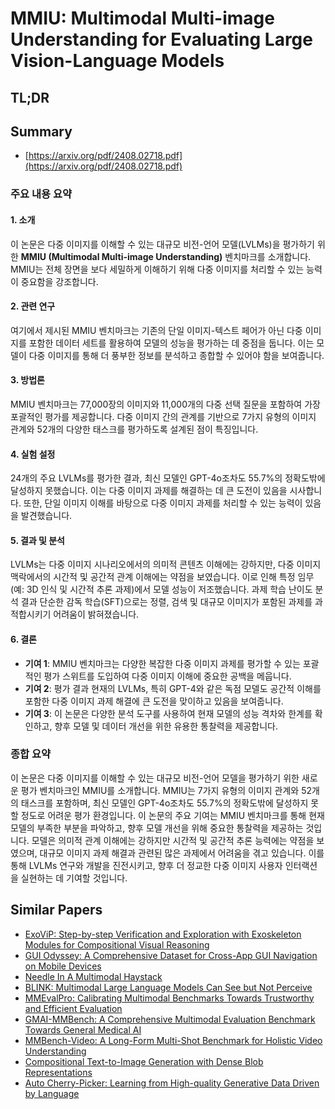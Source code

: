 # MMIU: Multimodal Multi-image Understanding for Evaluating Large Vision-Language Models
## TL;DR
## Summary
- [https://arxiv.org/pdf/2408.02718.pdf](https://arxiv.org/pdf/2408.02718.pdf)

### 주요 내용 요약

#### 1. 소개
이 논문은 다중 이미지를 이해할 수 있는 대규모 비전-언어 모델(LVLMs)을 평가하기 위한 **MMIU (Multimodal Multi-image Understanding)** 벤치마크를 소개합니다. MMIU는 전체 장면을 보다 세밀하게 이해하기 위해 다중 이미지를 처리할 수 있는 능력이 중요함을 강조합니다.

#### 2. 관련 연구
여기에서 제시된 MMIU 벤치마크는 기존의 단일 이미지-텍스트 페어가 아닌 다중 이미지를 포함한 데이터 세트를 활용하여 모델의 성능을 평가하는 데 중점을 둡니다. 이는 모델이 다중 이미지를 통해 더 풍부한 정보를 분석하고 종합할 수 있어야 함을 보여줍니다.

#### 3. 방법론
MMIU 벤치마크는 77,000장의 이미지와 11,000개의 다중 선택 질문을 포함하여 가장 포괄적인 평가를 제공합니다. 다중 이미지 간의 관계를 기반으로 7가지 유형의 이미지 관계와 52개의 다양한 태스크를 평가하도록 설계된 점이 특징입니다.

#### 4. 실험 설정
24개의 주요 LVLMs를 평가한 결과, 최신 모델인 GPT-4o조차도 55.7%의 정확도밖에 달성하지 못했습니다. 이는 다중 이미지 과제를 해결하는 데 큰 도전이 있음을 시사합니다. 또한, 단일 이미지 이해를 바탕으로 다중 이미지 과제를 처리할 수 있는 능력이 있음을 발견했습니다.

#### 5. 결과 및 분석
LVLMs는 다중 이미지 시나리오에서의 의미적 콘텐츠 이해에는 강하지만, 다중 이미지 맥락에서의 시간적 및 공간적 관계 이해에는 약점을 보였습니다. 이로 인해 특정 임무(예: 3D 인식 및 시간적 추론 과제)에서 모델 성능이 저조했습니다. 과제 학습 난이도 분석 결과 단순한 감독 학습(SFT)으로는 정렬, 검색 및 대규모 이미지가 포함된 과제를 과적합시키기 어려움이 밝혀졌습니다.

#### 6. 결론
- **기여 1**: MMIU 벤치마크는 다양한 복잡한 다중 이미지 과제를 평가할 수 있는 포괄적인 평가 스위트를 도입하여 다중 이미지 이해에 중요한 공백을 메웁니다.
- **기여 2**: 평가 결과 현재의 LVLMs, 특히 GPT-4와 같은 독점 모델도 공간적 이해를 포함한 다중 이미지 과제 해결에 큰 도전을 맞이하고 있음을 보여줍니다.
- **기여 3**: 이 논문은 다양한 분석 도구를 사용하여 현재 모델의 성능 격차와 한계를 확인하고, 향후 모델 및 데이터 개선을 위한 유용한 통찰력을 제공합니다.

### 종합 요약
이 논문은 다중 이미지를 이해할 수 있는 대규모 비전-언어 모델을 평가하기 위한 새로운 평가 벤치마크인 MMIU를 소개합니다. MMIU는 7가지 유형의 이미지 관계와 52개의 태스크를 포함하며, 최신 모델인 GPT-4o조차도 55.7%의 정확도밖에 달성하지 못할 정도로 어려운 평가 환경입니다. 이 논문의 주요 기여는 MMIU 벤치마크를 통해 현재 모델의 부족한 부분을 파악하고, 향후 모델 개선을 위해 중요한 통찰력을 제공하는 것입니다. 모델은 의미적 관계 이해에는 강하지만 시간적 및 공간적 추론 능력에는 약점을 보였으며, 대규모 이미지 과제 해결과 관련된 많은 과제에서 어려움을 겪고 있습니다. 이를 통해 LVLMs 연구와 개발을 진전시키고, 향후 더 정교한 다중 이미지 사용자 인터랙션을 실현하는 데 기여할 것입니다.

## Similar Papers
- [ExoViP: Step-by-step Verification and Exploration with Exoskeleton Modules for Compositional Visual Reasoning](2408.02210.md)
- [GUI Odyssey: A Comprehensive Dataset for Cross-App GUI Navigation on Mobile Devices](2406.08451.md)
- [Needle In A Multimodal Haystack](2406.07230.md)
- [BLINK: Multimodal Large Language Models Can See but Not Perceive](2404.12390.md)
- [MMEvalPro: Calibrating Multimodal Benchmarks Towards Trustworthy and Efficient Evaluation](2407.00468.md)
- [GMAI-MMBench: A Comprehensive Multimodal Evaluation Benchmark Towards General Medical AI](2408.03361.md)
- [MMBench-Video: A Long-Form Multi-Shot Benchmark for Holistic Video Understanding](2406.14515.md)
- [Compositional Text-to-Image Generation with Dense Blob Representations](2405.08246.md)
- [Auto Cherry-Picker: Learning from High-quality Generative Data Driven by Language](2406.20085.md)
